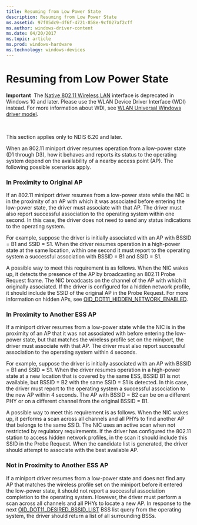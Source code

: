 ```yaml
---
title: Resuming from Low Power State
description: Resuming from Low Power State
ms.assetid: 97f05dc9-df6f-4721-858e-9cf027af2cff
ms.author: windows-driver-content
ms.date: 04/20/2017
ms.topic: article
ms.prod: windows-hardware
ms.technology: windows-devices
---
```


# Resuming from Low Power State


**Important**  The [Native 802.11 Wireless LAN](native-802-11-wireless-lan4.md) interface is deprecated in Windows 10 and later. Please use the WLAN Device Driver Interface (WDI) instead. For more information about WDI, see [WLAN Universal Windows driver model](wifi-universal-driver-model.md).

 

This section applies only to NDIS 6.20 and later.

When an 802.11 miniport driver resumes operation from a low-power state (D1 through D3), how it behaves and reports its status to the operating system depend on the availability of a nearby access point (AP). The following possible scenarios apply.

### In Proximity to Original AP

If an 802.11 miniport driver resumes from a low-power state while the NIC is in the proximity of an AP with which it was associated before entering the low-power state, the driver must associate with that AP. The driver must also report successful association to the operating system within one second. In this case, the driver does not need to send any status indications to the operating system.

For example, suppose the driver is initially associated with an AP with BSSID = B1 and SSID = S1. When the driver resumes operation in a high-power state at the same location, within one second it must report to the operating system a successful association with BSSID = B1 and SSID = S1.

A possible way to meet this requirement is as follows. When the NIC wakes up, it detects the presence of the AP by broadcasting an 802.11 Probe Request frame. The NIC broadcasts on the channel of the AP with which it originally associated. If the driver is configured for a hidden network profile, it should include the SSID of the original AP in the Probe Request. For more information on hidden APs, see [OID\_DOT11\_HIDDEN\_NETWORK\_ENABLED](https://msdn.microsoft.com/library/windows/hardware/ff569371).

### In Proximity to Another ESS AP

If a miniport driver resumes from a low-power state while the NIC is in the proximity of an AP that it was not associated with before entering the low-power state, but that matches the wireless profile set on the miniport, the driver must associate with that AP. The driver must also report successful association to the operating system within 4 seconds.

For example, suppose the driver is initially associated with an AP with BSSID = B1 and SSID = S1. When the driver resumes operation in a high-power state at a new location that is covered by the same ESS, BSSID B1 is not available, but BSSID = B2 with the same SSID = S1 is detected. In this case, the driver must report to the operating system a successful association to the new AP within 4 seconds. The AP with BSSID = B2 can be on a different PHY or on a different channel from the original BSSID = B1.

A possible way to meet this requirement is as follows. When the NIC wakes up, it performs a scan across all channels and all PHYs to find another AP that belongs to the same SSID. The NIC uses an active scan when not restricted by regulatory requirements. If the driver has configured the 802.11 station to access hidden network profiles, in the scan it should include this SSID in the Probe Request. When the candidate list is generated, the driver should attempt to associate with the best available AP.

### Not in Proximity to Another ESS AP

If a miniport driver resumes from a low-power state and does not find any AP that matches the wireless profile set on the miniport before it entered the low-power state, it should not report a successful association completion to the operating system. However, the driver must perform a scan across all channels and all PHYs to locate a new AP. In response to the next [OID\_DOT11\_DESIRED\_BSSID\_LIST](https://msdn.microsoft.com/library/windows/hardware/ff569141) BSS list query from the operating system, the driver should return a list of all surrounding BSSs.

 

 





